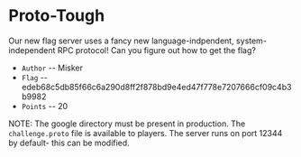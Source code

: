 # Proto-Tough

Our new flag server uses a fancy new language-indpendent, system-independent RPC protocol! Can you figure out how to get the flag?

* `Author` -- Misker
* `Flag` -- edeb68c5db85f66c6a290d8ff2f878bd9e4ed47f778e7207666cf09c4b3b9982 
* `Points` -- 20

NOTE: The google directory must be present in production. The `challenge.proto` file is available to players. The server runs on port 12344 by default- this can be modified.
